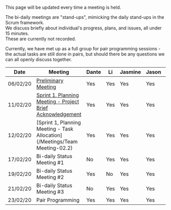 This page will be updated every time a meeting is held.

The bi-daily meetings are "stand-ups", mimicking the daily stand-ups in the Scrum framework.\
We discuss briefly about individual's progress, plans, and issues, all under 15 minutes.\
These are currently not recorded.

Currently, we have met up as a full group for pair programming sessions - the actual tasks are still done in pairs, but should there be any questions we can all openly discuss together.

|Date|Meeting|Dante|Li|Jasmine|Jason|Lewis|Vincent|
|----|------------------------|-----|---|-------|-----|-----|-------|
|06/02/20|[Preliminary Meeting](/Meetings/Team-Meeting-01)|Yes|Yes|Yes|Yes|Yes|Yes|
|11/02/20|[Sprint 1, Planning Meeting - Project Brief Acknowledgement](/Meetings/Team-Meeting-02.1)|Yes|Yes|Yes|Yes|Yes|Yes|
|12/02/20|[Sprint 1, Planning Meeting - Task Allocation](/Meetings/Team Meeting-02.2)|Yes|Yes|Yes|Yes|Yes|Yes|
|17/02/20|Bi-daily Status Meeting #1|No|Yes|Yes|Yes|Yes|Yes|
|19/02/20|Bi-daily Status Meeting #2|Yes|No|Yes|Yes|Yes|Yes|
|21/02/20|Bi-daily Status Meeting #3|No|Yes|Yes|Yes|No|Yes|
|23/02/20|Pair Programming|Yes|Yes|Yes|Yes|Yes|Yes|
